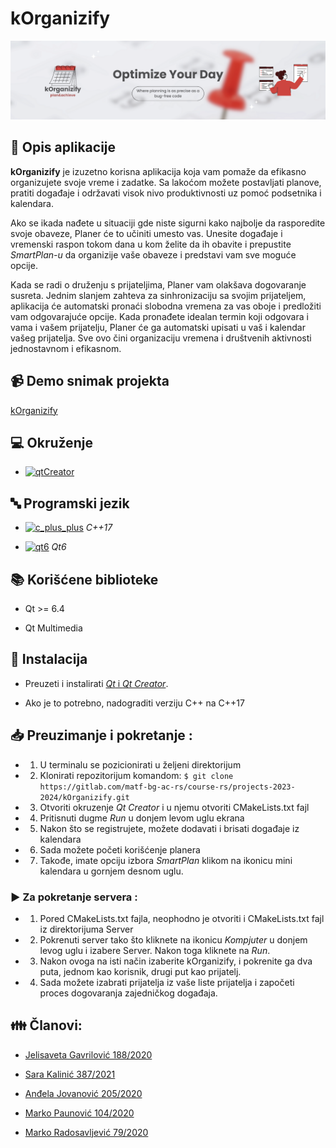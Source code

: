 # kOrganizify

  

![kOrganizify Poster](kOrganizify/resources/images/kOrganizifyPoster.png)

  

## :memo: Opis aplikacije
**kOrganizify** je izuzetno korisna aplikacija koja vam pomaže da efikasno organizujete svoje vreme i zadatke. Sa lakoćom možete postavljati planove, pratiti događaje i održavati visok nivo produktivnosti uz pomoć podsetnika i kalendara.

  

Ako se ikada nađete u situaciji gde niste sigurni kako najbolje da rasporedite svoje obaveze, Planer će to učiniti umesto vas. Unesite događaje i vremenski raspon tokom dana u kom želite da ih obavite i prepustite *SmartPlan-u* da organizije vaše obaveze i predstavi vam sve moguće opcije. 
  

Kada se radi o druženju s prijateljima, Planer vam olakšava dogovaranje susreta. Jednim slanjem zahteva za sinhronizaciju sa svojim prijateljem, aplikacija će automatski pronaći slobodna vremena za vas oboje i predložiti vam odgovarajuće opcije. Kada pronađete idealan termin koji odgovara i vama i vašem prijatelju, Planer će ga automatski upisati u vaš i kalendar vašeg prijatelja. Sve ovo čini organizaciju vremena i društvenih aktivnosti jednostavnom i efikasnom.

  

## :video_camera: Demo snimak projekta

[kOrganizify](https://www.youtube.com/watch?v=osjZg6V7cFo) <br> 

  

## :computer: Okruženje

- [![qtCreator](https://img.shields.io/badge/IDE-Qt_Creator-olivia)](https://www.qt.io/download) <br>

  

## :abc: Programski jezik

- [![c_plus_plus](https://img.shields.io/badge/Language-C%2B%2B-red)](https://www.cplusplus.com/) *C++17*  <br>

- [![qt6](https://img.shields.io/badge/Framework-Qt6-blue)](https://doc.qt.io/qt-6/) *Qt6*  <br>

  

## :books: Korišćene biblioteke

- Qt >= 6.4

- Qt Multimedia

  

## :wrench: Instalacija

- Preuzeti i instalirati [*Qt* i *Qt Creator*](https://www.qt.io/download).

- Ako je to potrebno, nadograditi verziju C++ na C++17 <br>

  
  
## :inbox_tray: Preuzimanje i pokretanje :

-  1. U terminalu se pozicionirati u željeni direktorijum

-  2. Klonirati repozitorijum komandom: `$ git clone https://gitlab.com/matf-bg-ac-rs/course-rs/projects-2023-2024/kOrganizify.git`

-  3. Otvoriti okruzenje *Qt Creator* i u njemu otvoriti CMakeLists.txt fajl

-  4. Pritisnuti dugme *Run* u donjem levom uglu ekrana <br>

-  5. Nakon što se registrujete, možete dodavati i brisati događaje iz kalendara

-  6. Sada možete početi korišćenje planera

-  7. Takođe, imate opciju izbora *SmartPlan* klikom na ikonicu mini kalendara u gornjem desnom uglu.

  

### :arrow_forward: Za pokretanje servera :

-  1. Pored CMakeLists.txt fajla, neophodno je otvoriti i CMakeLists.txt fajl iz direktorijuma Server

-  2. Pokrenuti server tako što kliknete na ikonicu *Kompjuter* u donjem levog uglu i izabere Server. Nakon toga kliknete na *Run*.

-  3. Nakon ovoga na isti način izaberite kOrganizify, i pokrenite ga dva puta, jednom kao korisnik, drugi put kao prijatelj.

-  4. Sada možete izabrati prijatelja iz vaše liste prijatelja i započeti proces dogovaranja zajedničkog događaja.

  

## :family: Članovi:

-  <a  href="https://gitlab.com/jelisavetagavrilovic">Jelisaveta Gavrilović 188/2020</a>

-  <a  href="https://gitlab.com/sarakalinic24">Sara Kalinić 387/2021</a>

-  <a  href="https://gitlab.com/andjixi">Anđela Jovanović 205/2020</a>

-  <a  href="https://gitlab.com/markopaunovic1414">Marko Paunović 104/2020</a>

-  <a  href="https://gitlab.com/Markic01">Marko Radosavljević 79/2020</a>
